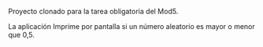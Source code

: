 Proyecto clonado para la tarea obligatoria del Mod5.

La aplicación Imprime por pantalla si un número aleatorio es mayor o menor que 0,5.

